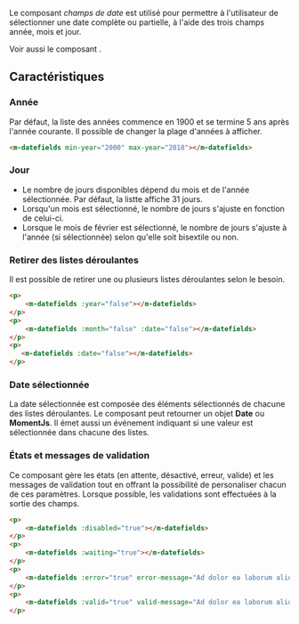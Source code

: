 Le composant *champs de date* est utilisé pour permettre à l'utilisateur de sélectionner une date complète ou partielle, à l'aide des trois champs année, mois et jour.

Voir aussi le composant *<modul-go name="m-datepicker"></modul-go>*.

## Caractéristiques

### Année
Par défaut, la liste des années commence en 1900 et se termine 5 ans après l'année courante. Il possible de changer la plage d'années à afficher.

<modul-demo>

```html
<m-datefields min-year="2000" max-year="2018"></m-datefields>
```

</modul-demo>

### Jour
* Le nombre de jours disponibles dépend du mois et de l'année sélectionnée. Par défaut, la listte affiche 31 jours.
* Lorsqu'un mois est sélectionné, le nombre de jours s'ajuste en fonction de celui-ci.
* Lorsque le mois de février est sélectionné, le nombre de jours s'ajuste à l'année (si sélectionnée) selon qu'elle soit bisextile ou non.

### Retirer des listes déroulantes
Il est possible de retirer une ou plusieurs listes déroulantes selon le besoin.

<modul-demo>

```html
<p>
    <m-datefields :year="false"></m-datefields>
</p>
<p>
    <m-datefields :month="false" :date="false"></m-datefields>
</p>
<p>
   <m-datefields :date="false"></m-datefields>
</p>
```

</modul-demo>

### Date sélectionnée
La date sélectionnée est composée des éléments sélectionnés de chacune des listes déroulantes. Le composant peut retourner un objet **Date** ou **MomentJs**. Il émet aussi un événement indiquant si une valeur est sélectionnée dans chacune des listes.

### États et messages de validation
Ce composant gère les états (en attente, désactivé, erreur, valide) et les messages de validation tout en offrant la possibilité de personaliser chacun de ces paramètres. Lorsque possible, les validations sont effectuées à la sortie des champs.

<modul-demo>

```html
<p>
    <m-datefields :disabled="true"></m-datefields>
</p>
<p>
    <m-datefields :waiting="true"></m-datefields>
</p>
<p>
    <m-datefields :error="true" error-message="Ad dolor ea laborum aliquip eiusmod commodo velit sunt sunt anim minim."></m-datefields>
</p>
<p>
    <m-datefields :valid="true" valid-message="Ad dolor ea laborum aliquip eiusmod commodo velit sunt sunt anim minim."></m-datefields>
</p>
```

</modul-demo>
